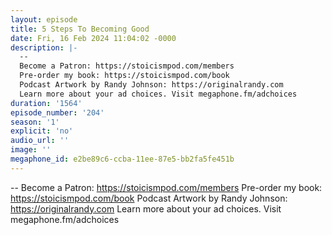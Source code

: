 ```yaml
---
layout: episode
title: 5 Steps To Becoming Good
date: Fri, 16 Feb 2024 11:04:02 -0000
description: |-
  --
  Become a Patron: https://stoicismpod.com/members
  Pre-order my book: https://stoicismpod.com/book
  Podcast Artwork by Randy Johnson: https://originalrandy.com
  Learn more about your ad choices. Visit megaphone.fm/adchoices
duration: '1564'
episode_number: '204'
season: '1'
explicit: 'no'
audio_url: ''
image: ''
megaphone_id: e2be89c6-ccba-11ee-87e5-bb2fa5fe451b
---
```


--
Become a Patron: https://stoicismpod.com/members
Pre-order my book: https://stoicismpod.com/book
Podcast Artwork by Randy Johnson: https://originalrandy.com
Learn more about your ad choices. Visit megaphone.fm/adchoices